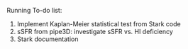 Running To-do list:
1. Implement Kaplan-Meier statistical test from Stark code
2. sSFR from pipe3D: investigate sSFR vs. HI deficiency
3. Stark documentation